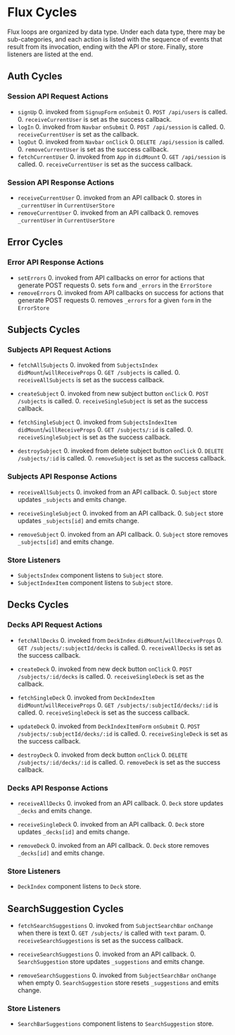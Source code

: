 # Flux Cycles

Flux loops are organized by data type. Under each data type, there may
be sub-categories, and each action is listed with the sequence of events
that result from its invocation, ending with the API or store. Finally,
store listeners are listed at the end.

## Auth Cycles

### Session API Request Actions

* `signUp`
  0. invoked from `SignupForm` `onSubmit`
  0. `POST /api/users` is called.
  0. `receiveCurrentUser` is set as the success callback.
* `logIn`
  0. invoked from `Navbar` `onSubmit`
  0. `POST /api/session` is called.
  0. `receiveCurrentUser` is set as the callback.
* `logOut`
  0. invoked from `Navbar` `onClick`
  0. `DELETE /api/session` is called.
  0. `removeCurrentUser` is set as the success callback.
* `fetchCurrentUser`
  0. invoked from `App` in `didMount`
  0. `GET /api/session` is called.
  0. `receiveCurrentUser` is set as the success callback.

### Session API Response Actions

* `receiveCurrentUser`
  0. invoked from an API callback
  0. stores in `_currentUser` in `CurrentUserStore`
* `removeCurrentUser`
  0. invoked from an API callback
  0. removes `_currentUser` in `CurrentUserStore`

## Error Cycles

### Error API Response Actions
* `setErrors`
  0. invoked from API callbacks on error for actions that generate POST requests
  0. sets `form` and `_errors` in the `ErrorStore`
* `removeErrors`
  0. invoked from API callbacks on success for actions that generate POST requests
  0. removes `_errors` for a given `form` in the `ErrorStore`

## Subjects Cycles

### Subjects API Request Actions

* `fetchAllSubjects`
  0. invoked from `SubjectsIndex` `didMount`/`willReceiveProps`
  0. `GET /subjects` is called.
  0. `receiveAllSubjects` is set as the success callback.

* `createSubject`
  0. invoked from new subject button `onClick`
  0. `POST /subjects` is called.
  0. `receiveSingleSubject` is set as the success callback.

* `fetchSingleSubject`
  0. invoked from `SubjectsIndexItem` `didMount`/`willReceiveProps`
  0. `GET /subjects/:id` is called.
  0. `receiveSingleSubject` is set as the success callback.

* `destroySubject`
  0. invoked from delete subject button `onClick`
  0. `DELETE /subjects/:id` is called.
  0. `removeSubject` is set as the success callback.

### Subjects API Response Actions

* `receiveAllSubjects`
  0. invoked from an API callback.
  0. `Subject` store updates `_subjects` and emits change.

* `receiveSingleSubject`
  0. invoked from an API callback.
  0. `Subject` store updates `_subjects[id]` and emits change.

* `removeSubject`
  0. invoked from an API callback.
  0. `Subject` store removes `_subjects[id]` and emits change.

### Store Listeners

* `SubjectsIndex` component listens to `Subject` store.
* `SubjectIndexItem` component listens to `Subject` store.


## Decks Cycles

### Decks API Request Actions

* `fetchAllDecks`
  0. invoked from `DeckIndex` `didMount`/`willReceiveProps`
  0. `GET /subjects/:subjectId/decks` is called.
  0. `receiveAllDecks` is set as the success callback.

* `createDeck`
  0. invoked from new deck button `onClick`
  0. `POST /subjects/:id/decks` is called.
  0. `receiveSingleDeck` is set as the callback.

* `fetchSingleDeck`
  0. invoked from `DeckIndexItem` `didMount`/`willReceiveProps`
  0. `GET /subjects/:subjectId/decks/:id` is called.
  0. `receiveSingleDeck` is set as the success callback.

* `updateDeck`
  0. invoked from `DeckIndexItemForm` `onSubmit`
  0. `POST /subjects/:subjectId/decks/:id` is called.
  0. `receiveSingleDeck` is set as the success callback.

* `destroyDeck`
  0. invoked from deck button `onClick`
  0. `DELETE /subjects/:id/decks/:id` is called.
  0. `removeDeck` is set as the success callback.

### Decks API Response Actions

* `receiveAllDecks`
  0. invoked from an API callback.
  0. `Deck` store updates `_decks` and emits change.

* `receiveSingleDeck`
  0. invoked from an API callback.
  0. `Deck` store updates `_decks[id]` and emits change.

* `removeDeck`
  0. invoked from an API callback.
  0. `Deck` store removes `_decks[id]` and emits change.

### Store Listeners

* `DeckIndex` component listens to `Deck` store.


## SearchSuggestion Cycles

* `fetchSearchSuggestions`
  0. invoked from `SubjectSearchBar` `onChange` when there is text
  0. `GET /subjects/` is called with `text` param.
  0. `receiveSearchSuggestions` is set as the success callback.

* `receiveSearchSuggestions`
  0. invoked from an API callback.
  0. `SearchSuggestion` store updates `_suggestions` and emits change.

* `removeSearchSuggestions`
  0. invoked from `SubjectSearchBar` `onChange` when empty
  0. `SearchSuggestion` store resets `_suggestions` and emits change.

### Store Listeners

* `SearchBarSuggestions` component listens to `SearchSuggestion` store.
